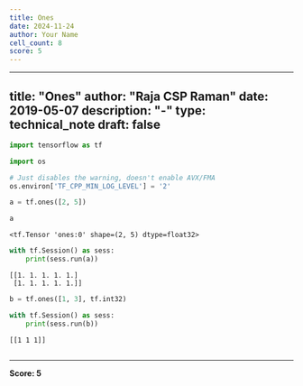 ```yaml
---
title: Ones
date: 2024-11-24
author: Your Name
cell_count: 8
score: 5
---
```


---
title: "Ones"
author: "Raja CSP Raman"
date: 2019-05-07
description: "-"
type: technical_note
draft: false
---

```python
import tensorflow as tf

import os

# Just disables the warning, doesn't enable AVX/FMA
os.environ['TF_CPP_MIN_LOG_LEVEL'] = '2'
```


```python
a = tf.ones([2, 5])
```


```python
a
```




    <tf.Tensor 'ones:0' shape=(2, 5) dtype=float32>




```python
with tf.Session() as sess:
    print(sess.run(a))
```

    [[1. 1. 1. 1. 1.]
     [1. 1. 1. 1. 1.]]



```python
b = tf.ones([1, 3], tf.int32)
```


```python
with tf.Session() as sess:
    print(sess.run(b))
```

    [[1 1 1]]



```python

```


---
**Score: 5**
